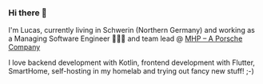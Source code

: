 ### Hi there 👋

I'm Lucas, currently living in Schwerin (Northern Germany) and working as a Managing Software Engineer 👨🏼‍💻 and team lead @ [MHP – A Porsche Company](https://www.mhp.com/)

I love backend development with Kotlin, frontend development with Flutter, SmartHome, self-hosting in my homelab and trying out fancy new stuff! ;-)
